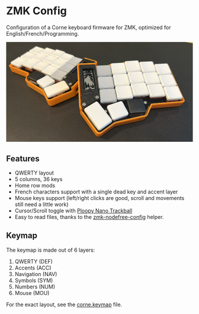 # ZMK Config

Configuration of a Corne keyboard firmware for ZMK, optimized for English/French/Programming.

![My Corne 36 keys keyboard](images/corne36.jpeg)

## Features

* QWERTY layout
* 5 columns, 36 keys
* Home row mods
* French characters support with a single dead key and accent layer
* Mouse keys support (left/right clicks are good, scroll and movements still need a little work)
* Cursor/Scroll toggle with [Ploopy Nano Trackball](https://github.com/ploopyco/nano-trackball)
* Easy to read files, thanks to the [zmk-nodefree-config](https://github.com/urob/zmk-nodefree-config) helper.

## Keymap

The keymap is made out of 6 layers:

1. QWERTY (DEF)
2. Accents (ACC)
3. Navigation (NAV)
4. Symbols (SYM)
5. Numbers (NUM)
6. Mouse (MOU)

For the exact layout, see the [corne.keymap](config/corne.keymap) file.

